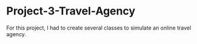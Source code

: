 # Project-3-Travel-Agency
For this project, I had to create several classes to simulate an online travel agency. 
